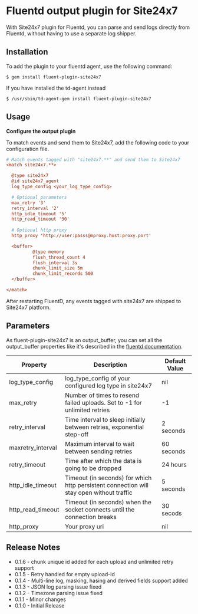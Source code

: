 # Fluentd output plugin for Site24x7

With Site24x7 plugin for Fluentd, you can parse and send logs directly from Fluentd, without having to use a separate log shipper.


## Installation

To add the plugin to your fluentd agent, use the following command:

```
$ gem install fluent-plugin-site24x7
```
If you have installed the td-agent instead

```
$ /usr/sbin/td-agent-gem install fluent-plugin-site24x7
```

## Usage

**Configure the output plugin**

To match events and send them to Site24x7, add the following code to your configuration file.

```cfg
# Match events tagged with "site24x7.**" and send them to Site24x7
<match site24x7.**>

  @type site24x7
  @id site24x7_agent
  log_type_config <your_log_type_config>

  # Optional parameters
  max_retry '3'
  retry_interval '2'
  http_idle_timeout '5'
  http_read_timeout '30'
  
  # Optional http proxy
  http_proxy 'http://user:passs@mproxy.host:proxy.port'

  <buffer>
          @type memory
          flush_thread_count 4
          flush_interval 3s
          chunk_limit_size 5m
          chunk_limit_records 500
  </buffer>

</match>
```
After restarting FluentD, any events tagged with site24x7 are shipped to Site24x7 platform.

## Parameters
As fluent-plugin-site24x7 is an output_buffer, you can set all the output_buffer properties like it's described in the [fluentd documentation](http://docs.fluentd.org/articles/output-plugin-overview#buffered-output-parameters).

Property | Description | Default Value
------------ | -------------|------------
log_type_config | log_type_config of your configured log type in site24x7 | nil
max_retry | Number of times to resend failed uploads. Set to -1 for unlimited retries | -1
retry_interval |  Time interval to sleep initially between retries, exponential step-off | 2 seconds
maxretry_interval | Maximum interval to wait between sending retries | 60 seconds
retry_timeout | Time after which the data is going to be dropped | 24 hours
http_idle_timeout | Timeout (in seconds) for which http persistent connection will stay open without traffic | 5 seconds
http_read_timeout | Timeout (in seconds) when the socket connects until the connection breaks | 30 secods
http_proxy | Your proxy uri | nil

## Release Notes
* 0.1.6 - chunk unique id added for each upload and unlimited retry support
* 0.1.5 - Retry handled for empty upload-id
* 0.1.4 - Multi-line log, masking, hasing and derived fields support added
* 0.1.3 - JSON log parsing issue fixed
* 0.1.2 - Timezone parsing issue fixed
* 0.1.1 - Minor changes
* 0.1.0 - Initial Release

